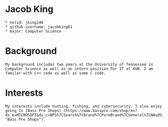 # Jacob King
	* netid: jking148
	* github username: jacobking61
	* major: Computer Science

# Background
	My background includes two years at the University of Tennessee in Computer Science as well as an intern position for IT at KUB. I am familar with C++ code as well as some C code.

# Interests
	My interests include hunting, fishing, and cybersecurity. I also enjoy going to [Bass Pro Shops] (https://www.basspro.com/shop/en?ds_e=MICROSOFT&ds_c=BPS%7CSearch%7CBrand%7CPureBrand%7CGeneral%7CNAud%7CNVol%7CExact&gclid=6472252c2e501abcfc45462bd27dfd78&gclsrc=3p.ds&msclkid=6472252c2e501abcfc45462bd27dfd78# "Bass Pro Shops"). 
